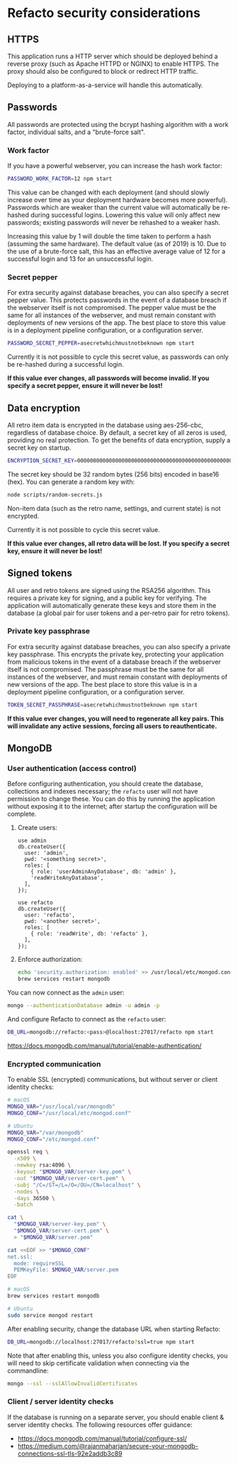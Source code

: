 # Refacto security considerations

## HTTPS

This application runs a HTTP server which should be deployed behind a
reverse proxy (such as Apache HTTPD or NGINX) to enable HTTPS. The
proxy should also be configured to block or redirect HTTP traffic.

Deploying to a platform-as-a-service will handle this automatically.

## Passwords

All passwords are protected using the bcrypt hashing algorithm with a
work factor, individual salts, and a "brute-force salt".

### Work factor

If you have a powerful webserver, you can increase the hash work
factor:

```bash
PASSWORD_WORK_FACTOR=12 npm start
```

This value can be changed with each deployment (and should slowly
increase over time as your deployment hardware becomes more powerful).
Passwords which are weaker than the current value will automatically be
re-hashed during successful logins. Lowering this value will only
affect new passwords; existing passwords will never be rehashed to a
weaker hash.

Increasing this value by 1 will double the time taken to perform a
hash (assuming the same hardware). The default value (as of 2019)
is 10. Due to the use of a brute-force salt, this has an effective
average value of 12 for a successful login and 13 for an unsuccessful
login.

### Secret pepper

For extra security against database breaches, you can also specify a
secret pepper value. This protects passwords in the event of a database
breach if the webserver itself is not compromised. The pepper value
must be the same for all instances of the webserver, and must remain
constant with deployments of new versions of the app. The best place to
store this value is in a deployment pipeline configuration, or a
configuration server.

```bash
PASSWORD_SECRET_PEPPER=asecretwhichmustnotbeknown npm start
```

Currently it is not possible to cycle this secret value, as passwords
can only be re-hashed during a successful login.

**If this value ever changes, all passwords will become invalid.
If you specify a secret pepper, ensure it will never be lost!**

## Data encryption

All retro item data is encrypted in the database using aes-256-cbc,
regardless of database choice. By default, a secret key of all zeros
is used, providing no real protection. To get the benefits of data
encryption, supply a secret key on startup.

```bash
ENCRYPTION_SECRET_KEY=0000000000000000000000000000000000000000000000000000000000000000 npm start
```

The secret key should be 32 random bytes (256 bits) encoded in
base16 (hex). You can generate a random key with:

```bash
node scripts/random-secrets.js
```

Non-item data (such as the retro name, settings, and current state)
is not encrypted.

Currently it is not possible to cycle this secret value.

**If this value ever changes, all retro data will be lost.
If you specify a secret key, ensure it will never be lost!**

## Signed tokens

All user and retro tokens are signed using the RSA256 algorithm.
This requires a private key for signing, and a public key for
verifying. The application will automatically generate these keys and
store them in the database (a global pair for user tokens and a
per-retro pair for retro tokens).

### Private key passphrase

For extra security against database breaches, you can also specify a
private key passphrase. This encrypts the private key, protecting your
application from malicious tokens in the event of a database breach if
the webserver itself is not compromised. The passphrase must be the
same for all instances of the webserver, and must remain constant with
deployments of new versions of the app. The best place to store this
value is in a deployment pipeline configuration, or a configuration
server.

```bash
TOKEN_SECRET_PASSPHRASE=asecretwhichmustnotbeknown npm start
```

**If this value ever changes, you will need to regenerate all key
pairs. This will invalidate any active sessions, forcing all users to
reauthenticate.**

## MongoDB

### User authentication (access control)

Before configuring authentication, you should create the database,
collections and indexes necessary; the `refacto` user will not have
permission to change these. You can do this by running the application
without exposing it to the internet; after startup the configuration
will be complete.

1. Create users:

   ```
   use admin
   db.createUser({
     user: 'admin',
     pwd: '<something secret>',
     roles: [
       { role: 'userAdminAnyDatabase', db: 'admin' },
       'readWriteAnyDatabase',
     ],
   });

   use refacto
   db.createUser({
     user: 'refacto',
     pwd: '<another secret>',
     roles: [
       { role: 'readWrite', db: 'refacto' },
     ],
   });
   ```

2. Enforce authorization:

   ```bash
   echo 'security.authorization: enabled' >> /usr/local/etc/mongod.conf
   brew services restart mongodb
   ```

You can now connect as the `admin` user:

```bash
mongo --authenticationDatabase admin -u admin -p
```

And configure Refacto to connect as the `refacto` user:

```bash
DB_URL=mongodb://refacto:<pass>@localhost:27017/refacto npm start
```

<https://docs.mongodb.com/manual/tutorial/enable-authentication/>

### Encrypted communication

To enable SSL (encrypted) communications, but without server or client
identity checks:

```bash
# macOS
MONGO_VAR="/usr/local/var/mongodb"
MONGO_CONF="/usr/local/etc/mongod.conf"

# Ubuntu
MONGO_VAR="/var/mongodb"
MONGO_CONF="/etc/mongod.conf"

openssl req \
  -x509 \
  -newkey rsa:4096 \
  -keyout "$MONGO_VAR/server-key.pem" \
  -out "$MONGO_VAR/server-cert.pem" \
  -subj "/C=/ST=/L=/O=/OU=/CN=localhost" \
  -nodes \
  -days 36500 \
  -batch

cat \
  "$MONGO_VAR/server-key.pem" \
  "$MONGO_VAR/server-cert.pem" \
  > "$MONGO_VAR/server.pem"

cat <<EOF >> "$MONGO_CONF"
net.ssl:
  mode: requireSSL
  PEMKeyFile: $MONGO_VAR/server.pem
EOF

# macOS
brew services restart mongodb

# Ubuntu
sudo service mongod restart
```

After enabling security, change the database URL when starting Refacto:

```bash
DB_URL=mongodb://localhost:27017/refacto?ssl=true npm start
```

Note that after enabling this, unless you also configure identity
checks, you will need to skip certificate validation when connecting
via the commandline:

```bash
mongo --ssl --sslAllowInvalidCertificates
```

### Client / server identity checks

If the database is running on a separate server, you should enable
client & server identity checks. The following resources offer
guidance:

- <https://docs.mongodb.com/manual/tutorial/configure-ssl/>
- <https://medium.com/@rajanmaharjan/secure-your-mongodb-connections-ssl-tls-92e2addb3c89>
